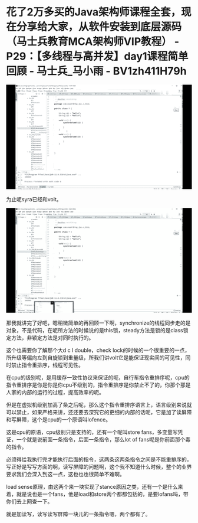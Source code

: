 # 花了2万多买的Java架构师课程全套，现在分享给大家，从软件安装到底层源码（马士兵教育MCA架构师VIP教程） - P29：【多线程与高并发】day1课程简单回顾 - 马士兵_马小雨 - BV1zh411H79h

![](img/e4ebb6791a67974750b2bdb3f52c2358_0.png)

为止呢syra已经和volt。

![](img/e4ebb6791a67974750b2bdb3f52c2358_2.png)

那我就讲完了好吧，嗯稍微简单的再回顾一下啊，synchronize的线程同步走的是对象，不是代码，在呃所方法的时候说的是this锁，steady方法是锁的是class锁定方法，非锁定方法是对同时执行的。

这个也需要你了解那个大d c l double，check lock的时候的一个很重要的一点，所升级等偏向左到自旋锁到重量级，所我们讲volt它是能保证现实间的可见性，同时禁止指令重排序，线程可见性。

在cpu的级别呢，是用缓存一致性协议来保证的呃，自行车指令重排序呢，cpu的指令重排序是你是你是你cpu不级别的，指令重排序是你禁止不了的，你那个那是人家的内部的运行的过程，提高效率的呃。

但是在虚拟机级别加高了条之后呢，那么这个指令重排序语言上，语言级别来说就可以禁止，如果严格来讲，还还要去深究它的更细的内部的话呢，它是加了读屏障和写屏障，这个是cpu的一个原语叫lofence。

这是cpu的原语，cpu级别只是支持的，还有一个呢叫store fans，多变量写凭证，一个就是说前面一条指令，后面一条指令，那么lot of fans呢是你前面那个毒的指令。

必须得给我执行完才能执行后面的指令，这两条这两条指令之间是不能重排序的，写正好是写写方面的啊，读写屏障的问题啊，这个我不知道什么时候，整个的业界要求我们会深入到这一点，这也也也很简单不难啊。

load sense原理，由这两个来一块实现了stance原因之类，还有一个是什么来着，就是说也是一个fans，他是load和store两个都都包括的，是要lofans吗，带你们去上网查一下。

就是加读写，读写读写屏障一块儿的一条指令嗯，两个都有了。